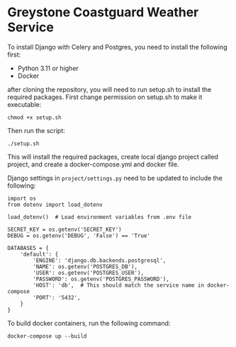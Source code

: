 # Greystone Coastguard Weather Service
To install Django with Celery and Postgres, you need to install the following first:

- Python 3.11 or higher
- Docker

after cloning the repository, you will need to run setup.sh to install the required packages.
First change permission on setup.sh to make it executable:

```chmod +x setup.sh```

Then run the script:

```./setup.sh```

This will install the required packages, create local django project called project, and create a docker-compose.yml and docker file.

Django settings in ```project/settings.py``` need to be updated to include the following:

```
import os
from dotenv import load_dotenv

load_dotenv()  # Load environment variables from .env file

SECRET_KEY = os.getenv('SECRET_KEY')
DEBUG = os.getenv('DEBUG', 'False') == 'True'

DATABASES = {
    'default': {
        'ENGINE': 'django.db.backends.postgresql',
        'NAME': os.getenv('POSTGRES_DB'),
        'USER': os.getenv('POSTGRES_USER'),
        'PASSWORD': os.getenv('POSTGRES_PASSWORD'),
        'HOST': 'db',  # This should match the service name in docker-compose
        'PORT': '5432',
    }
}
```

To build docker containers, run the following command:

```docker-compose up --build```

